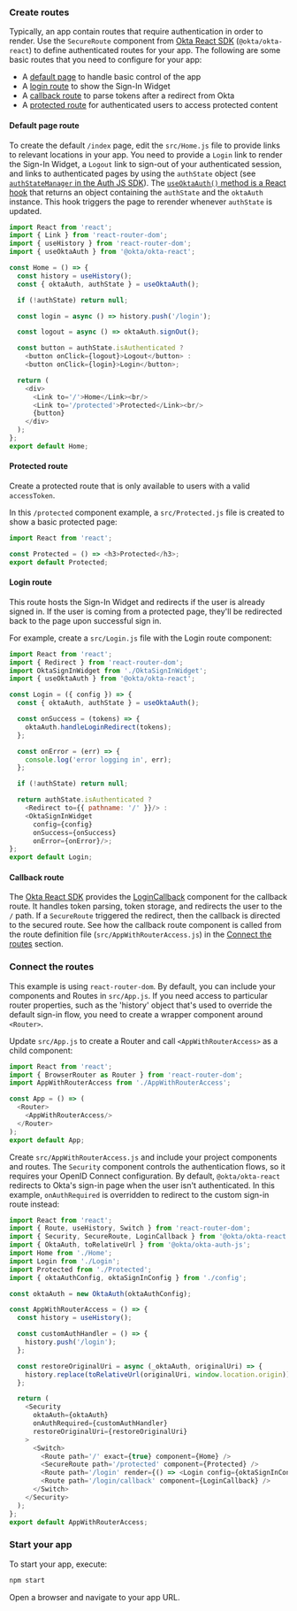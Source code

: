 ### Create routes

Typically, an app contain routes that require authentication in order to render. Use the `SecureRoute` component from [Okta React SDK](https://github.com/okta/okta-react) (`@okta/okta-react`) to define authenticated routes for your app. The following are some basic routes that you need to configure for your app:

* A [default page](#default-page-route) to handle basic control of the app
* A [login route](#login-route) to show the Sign-In Widget
* A [callback route](#callback-route) to parse tokens after a redirect from Okta
* A [protected route](#protected-route) for authenticated users to access protected content

#### Default page route

To create the default `/index` page, edit the `src/Home.js` file to provide links to relevant locations in your app. You need to provide a `Login` link to render the Sign-In Widget, a `Logout` link to sign-out of your authenticated session, and links to authenticated pages by using the `authState` object (see [`authStateManager` in the Auth JS SDK](https://github.com/okta/okta-auth-js#authstatemanager)). The [`useOktaAuth()` method is a React hook](https://github.com/okta/okta-react#useoktaauth) that returns an object containing the `authState` and the `oktaAuth` instance. This hook triggers the page to rerender whenever `authState` is updated.

```js
import React from 'react';
import { Link } from 'react-router-dom';
import { useHistory } from 'react-router-dom';
import { useOktaAuth } from '@okta/okta-react';

const Home = () => {
  const history = useHistory();
  const { oktaAuth, authState } = useOktaAuth();

  if (!authState) return null;

  const login = async () => history.push('/login');

  const logout = async () => oktaAuth.signOut();

  const button = authState.isAuthenticated ?
    <button onClick={logout}>Logout</button> :
    <button onClick={login}>Login</button>;

  return (
    <div>
      <Link to='/'>Home</Link><br/>
      <Link to='/protected'>Protected</Link><br/>
      {button}
    </div>
  );
};
export default Home;
```

#### Protected route

Create a protected route that is only available to users with a valid `accessToken`.

In this `/protected` component example, a `src/Protected.js` file is created to show a basic protected page:

```js
import React from 'react';

const Protected = () => <h3>Protected</h3>;
export default Protected;
```

#### Login route

This route hosts the Sign-In Widget and redirects if the user is already signed in. If the user is coming from a protected page, they'll be redirected back to the page upon successful sign in.

For example, create a `src/Login.js` file with the Login route component:

```js
import React from 'react';
import { Redirect } from 'react-router-dom';
import OktaSignInWidget from './OktaSignInWidget';
import { useOktaAuth } from '@okta/okta-react';

const Login = ({ config }) => {
  const { oktaAuth, authState } = useOktaAuth();

  const onSuccess = (tokens) => {
    oktaAuth.handleLoginRedirect(tokens);
  };

  const onError = (err) => {
    console.log('error logging in', err);
  };

  if (!authState) return null;

  return authState.isAuthenticated ?
    <Redirect to={{ pathname: '/' }}/> :
    <OktaSignInWidget
      config={config}
      onSuccess={onSuccess}
      onError={onError}/>;
};
export default Login;
```

#### Callback route

The [Okta React SDK](https://github.com/okta/okta-react) provides the [LoginCallback](https://github.com/okta/okta-react#logincallback) component for the callback route. It handles token parsing, token storage, and redirects the user to the `/` path. If a `SecureRoute` triggered the redirect, then the callback is directed to the secured route. See how the callback route component is called from the route definition file (`src/AppWithRouterAccess.js`) in the [Connect the routes](#connect-the-routes) section.

### Connect the routes

This example is using `react-router-dom`. By default, you can include your components and Routes in `src/App.js`. If you need access to particular router properties, such as the 'history' object that's used to override the default sign-in flow, you need to create a wrapper component around `<Router>`.

Update `src/App.js` to create a Router and call `<AppWithRouterAccess>` as a child component:

```js
import React from 'react';
import { BrowserRouter as Router } from 'react-router-dom';
import AppWithRouterAccess from './AppWithRouterAccess';

const App = () => (
  <Router>
    <AppWithRouterAccess/>
  </Router>
);
export default App;
```

Create `src/AppWithRouterAccess.js` and include your project components and routes. The `Security` component controls the authentication flows, so it requires your OpenID Connect configuration. By default, `@okta/okta-react` redirects to Okta's sign-in page when the user isn't authenticated. In this example, `onAuthRequired` is overridden to redirect to the custom sign-in route instead:

```js
import React from 'react';
import { Route, useHistory, Switch } from 'react-router-dom';
import { Security, SecureRoute, LoginCallback } from '@okta/okta-react';
import { OktaAuth, toRelativeUrl } from '@okta/okta-auth-js';
import Home from './Home';
import Login from './Login';
import Protected from './Protected';
import { oktaAuthConfig, oktaSignInConfig } from './config';

const oktaAuth = new OktaAuth(oktaAuthConfig);

const AppWithRouterAccess = () => {
  const history = useHistory();

  const customAuthHandler = () => {
    history.push('/login');
  };

  const restoreOriginalUri = async (_oktaAuth, originalUri) => {
    history.replace(toRelativeUrl(originalUri, window.location.origin));
  };

  return (
    <Security
      oktaAuth={oktaAuth}
      onAuthRequired={customAuthHandler}
      restoreOriginalUri={restoreOriginalUri}
    >
      <Switch>
        <Route path='/' exact={true} component={Home} />
        <SecureRoute path='/protected' component={Protected} />
        <Route path='/login' render={() => <Login config={oktaSignInConfig} />} />
        <Route path='/login/callback' component={LoginCallback} />
      </Switch>
    </Security>
  );
};
export default AppWithRouterAccess;
```

### Start your app

To start your app, execute:

```js
npm start
```

Open a browser and navigate to your app URL.
